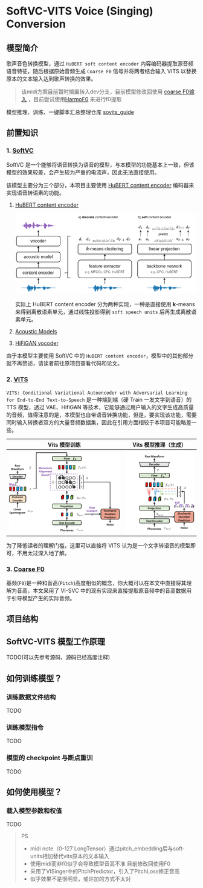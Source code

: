 # SoftVC-VITS Voice (Singing) Conversion
## 模型简介
歌声音色转换模型，通过 `HuBERT soft content encoder` 内容编码器提取源音频语音特征，随后根据原始音频生成 `Coarse F0` 信号并将两者结合输入 VITS 以替换原本的文本输入达到歌声转换的效果。
> 该midi方案目前暂时搁置转入dev分支，目前模型修改回使用 [coarse F0输入](https://github.com/PlayVoice/VI-SVC/blob/main/svc/prepare/preprocess_wave.py) ，目前尝试使用[HarmoF0](https://github.com/wx-wei/harmof0) 来进行f0提取

模型推理、训练、一键脚本汇总整理仓库 [sovits_guide](https://github.com/IceKyrin/sovits_guide)
## 前置知识
### 1. [SoftVC](https://github.com/bshall/soft-vc)
SoftVC 是一个能够将语音转换为语音的模型，与本模型的功能基本上一致，但该模型的效果较差，会产生较为严重的电流声，因此无法直接使用。

该模型主要分为三个部分，本项目主要使用 [HuBERT content encoder](https://github.com/bshall/hubert) 编码器来实现语音转语素的功能。
1. [HuBERT content encoder](https://github.com/bshall/hubert)

    ![SoftVC](./assets/img/soft-vc.png)
    
    实际上 HuBERT content encoder 分为两种实现，一种是直接使用 **k**-means 来得到离散语素单元，通过线性投影得到 `soft speech units` 后再生成离散语素单元。
2. [Acoustic Models](https://github.com/bshall/acoustic-model)
3. [HiFiGAN vocoder](https://github.com/bshall/hifigan)

由于本模型主要使用 SoftVC 中的 `HuBERT content encoder`，模型中的其他部分就不再赘述，请读者前往原项目查看代码和论文。
### 2. [VITS](https://github.com/jaywalnut310/vits)
`VITS: Conditional Variational Autoencoder with Adversarial Learning for End-to-End Text-to-Speech` 是一种端到端（硬 Train 一发文字到语音）的 TTS 模型，透过 VAE、HifiGAN 等技术，它能够通过用户输入的文字生成高质量的音频，值得注意的是，本模型也自带语音转换功能，但是，要实现该功能，需要同时输入转换者双方的大量音频数据集，因此在引用方面相较于本项目可能略差一些。

| Vits 模型训练                     | Vits 模型推理（生成）                 |
|-------------------------------|-------------------------------|
| ![A](./assets/img/fig_1a.png) | ![B](./assets/img/fig_1b.png) |

为了降低读者的理解门槛，这里可以直接将 VITS 认为是一个文字转语音的模型即可，不用太过深入地了解。
### 3. [Coarse F0](https://github.com/PlayVoice/VI-SVC/blob/main/svc/prepare/preprocess_wave.py)
基频(`F0`)是一种和音高(`Pitch`)高度相似的概念，你大概可以在本文中直接将其理解为音高，本文采用了 VI-SVC 中的现有实现来直接提取原音频中的音高数据用于引导模型产生的实际音频。
## 项目结构
## SoftVC-VITS 模型工作原理
TODO(可以先参考源码，源码已经高度注释)
## 如何训练模型？
### 训练数据文件结构
TODO
### 训练模型指令
TODO
### 模型的 checkpoint 与断点重训
TODO
## 如何使用模型？
### 载入模型参数和权值
TODO
> PS
> + midi note（0-127 LongTensor）通过pitch_embedding后与soft-units相加替代vits原本的文本输入
> + 使用midi而非f0似乎会导致模型音高不准 目前修改回使用F0
> + 采用了VISinger中的PitchPredictor，引入了PitchLoss修正音高
> + 似乎效果不是很明显，或许加的方式不太对
  
